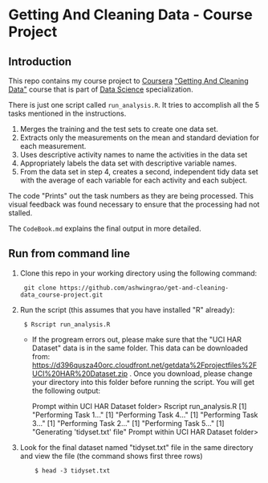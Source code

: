 # Getting And Cleaning Data - Course Project

## Introduction

This repo contains my course project to [Coursera](https://www.coursera.org) ["Getting And Cleaning Data"](https://class.coursera.org/getdata-002) course that is part of [Data Science](https://www.coursera.org/specialization/jhudatascience/1?utm_medium=listingPage) specialization.

There is just one script called `run_analysis.R`. It tries to accomplish all the 5 tasks mentioned in the instructions.

1. Merges the training and the test sets to create one data set.
2. Extracts only the measurements on the mean and standard deviation for each measurement. 
3. Uses descriptive activity names to name the activities in the data set
4. Appropriately labels the data set with descriptive variable names. 
5. From the data set in step 4, creates a second, independent tidy data set with the average of each variable for each activity and each subject.
    
The code "Prints" out the task numbers as they are being processed. This visual feedback was found necessary to ensure that the processing had not stalled. 


The `CodeBook.md` explains the final output in more detailed.


## Run from command line

1. Clone this repo in your working directory using the following command:

        git clone https://github.com/ashwingrao/get-and-cleaning-data_course-project.git
       
2. Run the script (this assumes that you have installed "R" already):

        $ Rscript run_analysis.R
       
      - If the progream errors out, please make sure that the "UCI HAR Dataset" data is in the same folder. This data can be downloaded from: 
      https://d396qusza40orc.cloudfront.net/getdata%2Fprojectfiles%2FUCI%20HAR%20Dataset.zip . Once you download, please change your directory into this folder before running the script.
      You will get the following output:
      
          Prompt within UCI HAR Dataset folder> Rscript run_analysis.R 
            [1] "Performing Task 1..."
            [1] "Performing Task 4..."
            [1] "Performing Task 3..."
            [1] "Performing Task 2..."
            [1] "Performing Task 5..."
            [1] "Generating 'tidyset.txt' file"
           Prompt within UCI HAR Dataset folder>


3. Look for the final dataset named "tidyset.txt" file in the same directory and view the file (the command shows first three rows)

	       $ head -3 tidyset.txt
	   


